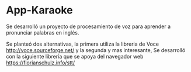 # App-Karaoke

Se desarrolló un proyecto de procesamiento de voz para aprender a pronunciar palabras en inglés.

Se planteó dos alternativas, la primera utiliza la libreria de Voce http://voce.sourceforge.net/ y la segunda y mas interesante,
Se desarrolló con la siguiente librería que se apoya del navegador web https://florianschulz.info/stt/
